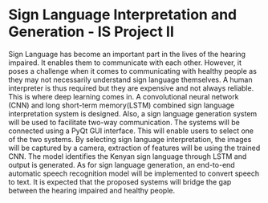 # Sign Language Interpretation and Generation - IS Project II

Sign Language has become an important part in the lives of the hearing impaired. It enables them to communicate with each other. However, it poses a challenge when it comes to communicating with healthy people as they may not necessarily understand sign language themselves. A human interpreter is thus required but they are expensive and not always reliable. This is where deep learning comes in. A convolutional neural network (CNN) and long short-term memory(LSTM) combined sign language interpretation system is designed. Also, a sign language generation system will be used to facilitate two-way communication. The systems will be connected using a PyQt GUI interface. This will enable users to select one of the two systems. By selecting sign language interpretation, the images will be captured by a camera, extraction of features will be using the trained CNN. The model identifies the Kenyan sign language through LSTM and output is generated. As for sign language generation, an end-to-end automatic speech recognition model will be implemented to convert speech to text. It is expected that the proposed systems will bridge the gap between the hearing impaired and healthy people.
